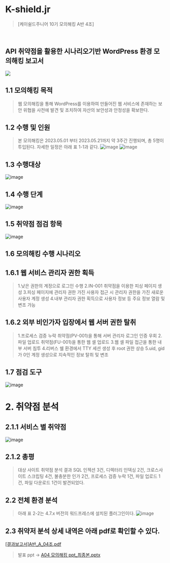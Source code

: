 # K-shield.jr
>[케이쉴드주니어 10기 모의해킹 A반 4조]
<br>

## API 취약점을 활용한 시나리오기반 WordPress 환경 모의해킹 보고서

<img src="https://capsule-render.vercel.app/api?type=waving&color=auto&height=200&section=header&text=K-shield.jr&fontSize=90" />
<br>

## 1.1 모의해킹 목적
>웹 모의해킹을 통해 WordPress를 이용하여 만들어진 웹 서비스에 존재하는 보안 위협을 사전에 발견 및 조치하여 자산의 보안성과 안정성을 확보한다.

## 1.2 수행 및 인원
>본 모의해킹은 2023.05.01 부터 2023.05.21까지 약 3주간 진행되며, 총 5명이 투입된다. 자세한 일정은 아래 표 1-1과 같다. 
![image](https://github.com/nyang-code/K-shield.jr/assets/85928740/8571787c-40fd-45d6-b3c0-040bc02bbcf4)
![image](https://github.com/nyang-code/K-shield.jr/assets/85928740/1d186aa6-a15a-4154-af50-8bf3b13b3644)

## 1.3 수행대상
![image](https://github.com/nyang-code/K-shield.jr/assets/85928740/d6897ff8-f668-499d-850c-28e3ba7957f2)

## 1.4 수행 단계
![image](https://github.com/nyang-code/K-shield.jr/assets/85928740/724bd09a-91b1-4681-9d09-e2f462afad05)

## 1.5 취약점 점검 항목
![image](https://github.com/nyang-code/K-shield.jr/assets/85928740/9bb58fd7-581a-4350-b70b-1563a36c57d3)

## 1.6 모의해킹 수행 시나리오

## 1.6.1 웹 서비스 관리자 권한 획득

>1.낮은 권한의 계정으로 로그인 수행
>2.IN-001 취약점을 이용한 피싱 페이지 생성
>3.피싱 페이지에 관리자 권한 가진 사용자 접근 시 관리자 권한을 가진 새로운 사용자 계정 생성
>4.내부 관리자 권한 획득으로 사용자 정보 등 주요 정보 열람 및 변조 가능


## 1.6.2 외부 비인가자 입장에서 웹 서버 권한 탈취
>1.프로세스 검증 누락 취약점(PV-001)을 통해 서버 관리자 로그인 인증 우회
>2.파일 업로드 취약점(FU-001)을 통한 웹 셀 업로드
>3.웹 셀 파일 접근을 통한 내부 서버 침투
>4.리버스 쉘 환경에서 TTY 세션 생성 후 root 권한 상승
>5.uid, gid가 0인 계정 생성으로 지속적인 정보 탈취 및 변조

## 1.7 점검 도구 
![image](https://github.com/nyang-code/K-shield.jr/assets/85928740/59415cdb-3f8f-45d4-9692-3d41bd970c65)

# 2. 취약점 분석

## 2.1.1 서비스 별 취약점 
![image](https://github.com/nyang-code/K-shield.jr/assets/85928740/bbca8317-5533-486c-b223-f70379bf20ec)

## 2.1.2 총평
>대상 사이트 취약점 분석 결과 SQL 인젝션 3건, 디렉터리 인덱싱 2건, 크로스사이트 스크립팅 4건, 불충분한 인가 2건, 프로세스 검증 누락 1건, 파일 업로드 1건, 파일 다운로드 1건이 발견되었다.

## 2.2 전체 환경 분석
>아래 표 2-2는 4.7.x 버전의 워드프레스에 설치된 플러그인이다.
![image](https://github.com/nyang-code/K-shield.jr/assets/85928740/824128e9-0b94-4fd3-8969-c43bf20e63d5)

## 2.3 취약저 분석 상세 내역은 아래 pdf로 확인할 수 있다.

[[결과보고서]A반_A_04조.pdf](https://github.com/user-attachments/files/15936736/A._A_04.pdf)

>발표 ppt -> [A04 모의해킹 ppt_최종본.pptx](https://github.com/user-attachments/files/15936742/A04.ppt_.pptx)


